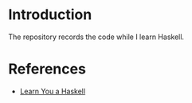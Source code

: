 # Introduction

The repository records the code while I learn Haskell.

# References

* [Learn You a Haskell][lyah]

[lyah]: http://learnyouahaskell.com/
